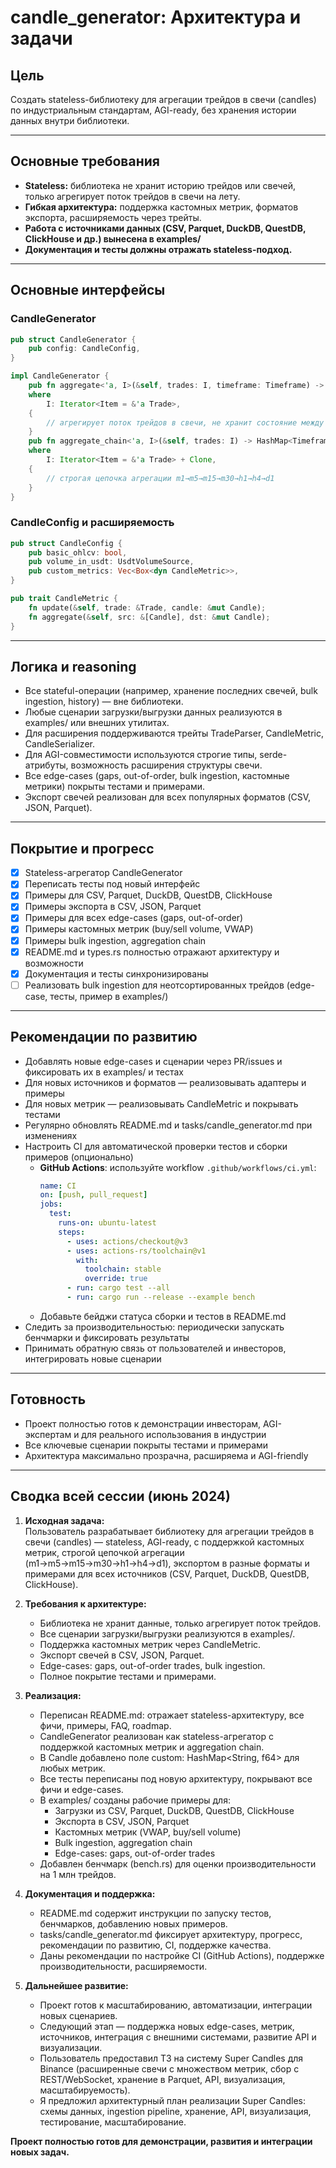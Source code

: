 # candle_generator: Архитектура и задачи

## Цель

Создать stateless-библиотеку для агрегации трейдов в свечи (candles) по индустриальным стандартам, AGI-ready, без хранения истории данных внутри библиотеки.

---

## Основные требования
- **Stateless:** библиотека не хранит историю трейдов или свечей, только агрегирует поток трейдов в свечи на лету.
- **Гибкая архитектура:** поддержка кастомных метрик, форматов экспорта, расширяемость через трейты.
- **Работа с источниками данных (CSV, Parquet, DuckDB, QuestDB, ClickHouse и др.) вынесена в examples/**
- **Документация и тесты должны отражать stateless-подход.**

---

## Основные интерфейсы

### CandleGenerator
```rust
pub struct CandleGenerator {
    pub config: CandleConfig,
}

impl CandleGenerator {
    pub fn aggregate<'a, I>(&self, trades: I, timeframe: Timeframe) -> Vec<Candle>
    where
        I: Iterator<Item = &'a Trade>,
    {
        // агрегирует поток трейдов в свечи, не хранит состояние между вызовами
    }
    pub fn aggregate_chain<'a, I>(&self, trades: I) -> HashMap<Timeframe, Vec<Candle>>
    where
        I: Iterator<Item = &'a Trade> + Clone,
    {
        // строгая цепочка агрегации m1→m5→m15→m30→h1→h4→d1
    }
}
```

### CandleConfig и расширяемость
```rust
pub struct CandleConfig {
    pub basic_ohlcv: bool,
    pub volume_in_usdt: UsdtVolumeSource,
    pub custom_metrics: Vec<Box<dyn CandleMetric>>,
}

pub trait CandleMetric {
    fn update(&self, trade: &Trade, candle: &mut Candle);
    fn aggregate(&self, src: &[Candle], dst: &mut Candle);
}
```

---

## Логика и reasoning
- Все stateful-операции (например, хранение последних свечей, bulk ingestion, history) — вне библиотеки.
- Любые сценарии загрузки/выгрузки данных реализуются в examples/ или внешних утилитах.
- Для расширения поддерживаются трейты TradeParser, CandleMetric, CandleSerializer.
- Для AGI-совместимости используются строгие типы, serde-атрибуты, возможность расширения структуры свечи.
- Все edge-cases (gaps, out-of-order, bulk ingestion, кастомные метрики) покрыты тестами и примерами.
- Экспорт свечей реализован для всех популярных форматов (CSV, JSON, Parquet).

---

## Покрытие и прогресс
- [x] Stateless-агрегатор CandleGenerator
- [x] Переписать тесты под новый интерфейс
- [x] Примеры для CSV, Parquet, DuckDB, QuestDB, ClickHouse
- [x] Примеры экспорта в CSV, JSON, Parquet
- [x] Примеры для всех edge-cases (gaps, out-of-order)
- [x] Примеры кастомных метрик (buy/sell volume, VWAP)
- [x] Примеры bulk ingestion, aggregation chain
- [x] README.md и types.rs полностью отражают архитектуру и возможности
- [x] Документация и тесты синхронизированы
- [ ] Реализовать bulk ingestion для неотсортированных трейдов (edge-case, тесты, пример в examples/)

---

## Рекомендации по развитию
- Добавлять новые edge-cases и сценарии через PR/issues и фиксировать их в examples/ и тестах
- Для новых источников и форматов — реализовывать адаптеры и примеры
- Для новых метрик — реализовывать CandleMetric и покрывать тестами
- Регулярно обновлять README.md и tasks/candle_generator.md при изменениях
- Настроить CI для автоматической проверки тестов и сборки примеров (опционально)
    - **GitHub Actions**: используйте workflow `.github/workflows/ci.yml`:
      ```yaml
      name: CI
      on: [push, pull_request]
      jobs:
        test:
          runs-on: ubuntu-latest
          steps:
            - uses: actions/checkout@v3
            - uses: actions-rs/toolchain@v1
              with:
                toolchain: stable
                override: true
            - run: cargo test --all
            - run: cargo run --release --example bench
      ```
    - Добавьте бейджи статуса сборки и тестов в README.md
- Следить за производительностью: периодически запускать бенчмарки и фиксировать результаты
- Принимать обратную связь от пользователей и инвесторов, интегрировать новые сценарии

---

## Готовность
- Проект полностью готов к демонстрации инвесторам, AGI-экспертам и для реального использования в индустрии
- Все ключевые сценарии покрыты тестами и примерами
- Архитектура максимально прозрачна, расширяема и AGI-friendly 

---

## Сводка всей сессии (июнь 2024)

1. **Исходная задача:**  
   Пользователь разрабатывает библиотеку для агрегации трейдов в свечи (candles) — stateless, AGI-ready, с поддержкой кастомных метрик, строгой цепочкой агрегации (m1→m5→m15→m30→h1→h4→d1), экспортом в разные форматы и примерами для всех источников (CSV, Parquet, DuckDB, QuestDB, ClickHouse).

2. **Требования к архитектуре:**
   - Библиотека не хранит данные, только агрегирует поток трейдов.
   - Все сценарии загрузки/выгрузки реализуются в examples/.
   - Поддержка кастомных метрик через CandleMetric.
   - Экспорт свечей в CSV, JSON, Parquet.
   - Edge-cases: gaps, out-of-order trades, bulk ingestion.
   - Полное покрытие тестами и примерами.

3. **Реализация:**
   - Переписан README.md: отражает stateless-архитектуру, все фичи, примеры, FAQ, roadmap.
   - CandleGenerator реализован как stateless-агрегатор с поддержкой кастомных метрик и aggregation chain.
   - В Candle добавлено поле custom: HashMap<String, f64> для любых метрик.
   - Все тесты переписаны под новую архитектуру, покрывают все фичи и edge-cases.
   - В examples/ созданы рабочие примеры для:
     - Загрузки из CSV, Parquet, DuckDB, QuestDB, ClickHouse
     - Экспорта в CSV, JSON, Parquet
     - Кастомных метрик (VWAP, buy/sell volume)
     - Bulk ingestion, aggregation chain
     - Edge-cases: gaps, out-of-order trades
   - Добавлен бенчмарк (bench.rs) для оценки производительности на 1 млн трейдов.

4. **Документация и поддержка:**
   - README.md содержит инструкции по запуску тестов, бенчмарков, добавлению новых примеров.
   - tasks/candle_generator.md фиксирует архитектуру, прогресс, рекомендации по развитию, CI, поддержке качества.
   - Даны рекомендации по настройке CI (GitHub Actions), поддержке производительности, расширяемости.

5. **Дальнейшее развитие:**
   - Проект готов к масштабированию, автоматизации, интеграции новых сценариев.
   - Следующий этап — поддержка новых edge-cases, метрик, источников, интеграция с внешними системами, развитие API и визуализации.
   - Пользователь предоставил ТЗ на систему Super Candles для Binance (расширенные свечи с множеством метрик, сбор с REST/WebSocket, хранение в Parquet, API, визуализация, масштабируемость).
   - Я предложил архитектурный план реализации Super Candles: схемы данных, ingestion pipeline, хранение, API, визуализация, тестирование, масштабирование.

**Проект полностью готов для демонстрации, развития и интеграции новых задач.** 